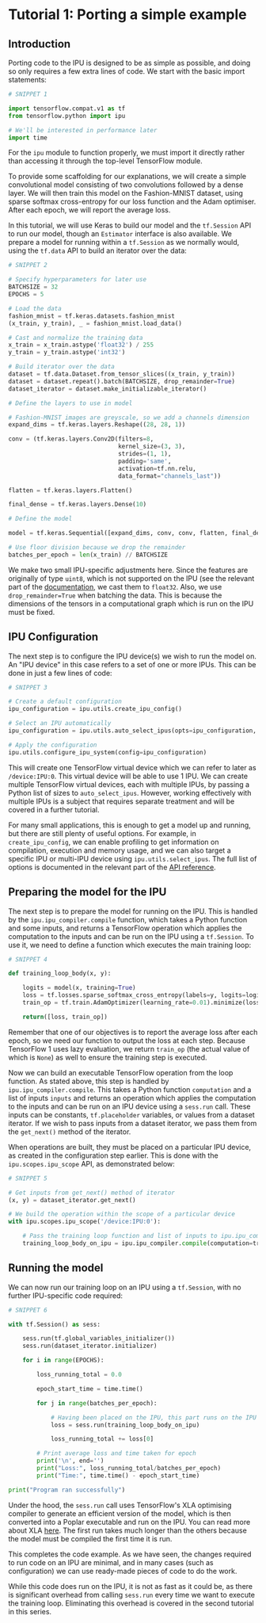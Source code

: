 # Tutorial 1: Porting a simple example

## Introduction

Porting code to the IPU is designed to be as simple as possible, and doing so only requires a few extra lines of code. We start with the basic import statements:

```python
# SNIPPET 1

import tensorflow.compat.v1 as tf
from tensorflow.python import ipu

# We'll be interested in performance later
import time
```

For the `ipu` module to function properly, we must import it directly rather than accessing it through the top-level TensorFlow module.

To provide some scaffolding for our explanations, we will create a simple convolutional model consisting of two convolutions followed by a dense layer. We will then train this model on the Fashion-MNIST dataset, using sparse softmax cross-entropy for our loss function and the Adam optimiser. After each epoch, we will report the average loss.

In this tutorial, we will use Keras to build our model and the `tf.Session` API to run our model, though an `Estimator` interface is also available.  We prepare a model for running within a `tf.Session` as we normally would, using the `tf.data` API to build an iterator over the data:


```python
# SNIPPET 2

# Specify hyperparameters for later use
BATCHSIZE = 32
EPOCHS = 5

# Load the data
fashion_mnist = tf.keras.datasets.fashion_mnist
(x_train, y_train), _ = fashion_mnist.load_data()

# Cast and normalize the training data
x_train = x_train.astype('float32') / 255
y_train = y_train.astype('int32')

# Build iterator over the data
dataset = tf.data.Dataset.from_tensor_slices((x_train, y_train))
dataset = dataset.repeat().batch(BATCHSIZE, drop_remainder=True)
dataset_iterator = dataset.make_initializable_iterator()

# Define the layers to use in model

# Fashion-MNIST images are greyscale, so we add a channels dimension
expand_dims = tf.keras.layers.Reshape((28, 28, 1))

conv = (tf.keras.layers.Conv2D(filters=8,
                               kernel_size=(3, 3),
                               strides=(1, 1),
                               padding='same',
                               activation=tf.nn.relu,
                               data_format="channels_last"))

flatten = tf.keras.layers.Flatten()

final_dense = tf.keras.layers.Dense(10)

# Define the model

model = tf.keras.Sequential([expand_dims, conv, conv, flatten, final_dense])

# Use floor division because we drop the remainder
batches_per_epoch = len(x_train) // BATCHSIZE
```

We make two small IPU-specific adjustments here. Since the features are originally of type `uint8`, which is not supported on the IPU (see the relevant part of the [documentation](https://docs.graphcore.ai/projects/tensorflow1-user-guide/en/latest/device_selection.html#supported-types), we cast them to `float32`. Also, we use `drop_remainder=True` when batching the data. This is because the dimensions of the tensors in a computational graph which is run on the IPU must be fixed.

## IPU Configuration

The next step is to configure the IPU device(s) we wish to run the model on. An "IPU device" in this case refers to a set of one or more IPUs. This can be done in just a few lines of code:

```python
# SNIPPET 3

# Create a default configuration
ipu_configuration = ipu.utils.create_ipu_config()

# Select an IPU automatically
ipu_configuration = ipu.utils.auto_select_ipus(opts=ipu_configuration, num_ipus=1)

# Apply the configuration
ipu.utils.configure_ipu_system(config=ipu_configuration)
```

This will create one TensorFlow virtual device which we can refer to later as `/device:IPU:0`. This virtual device will be able to use 1 IPU. We can create multiple TensorFlow virtual devices, each with multiple IPUs, by passing a Python list of sizes to `auto_select_ipus`. However, working effectively with multiple IPUs is a subject that requires separate treatment and will be covered in a further tutorial.

For many small applications, this is enough to get a model up and running, but there are still plenty of useful options. For example, in `create_ipu_config`, we can enable profiling to get information on compilation, execution and memory usage, and we can also target a specific IPU or multi-IPU device using `ipu.utils.select_ipus`. The full list of options is documented in the relevant part of the [API reference](https://docs.graphcore.ai/projects/tensorflow1-user-guide/en/latest/api.html#tensorflow.python.ipu.utils.create_ipu_config).

## Preparing the model for the IPU

The next step is to prepare the model for running on the IPU. This is handled by the `ipu.ipu_compiler.compile` function, which takes a Python function and some inputs, and returns a TensorFlow operation which applies the computation to the inputs and can be run on the IPU using a `tf.Session`. To use it, we need to define a function which executes the main training loop:

```python
# SNIPPET 4

def training_loop_body(x, y):

    logits = model(x, training=True)
    loss = tf.losses.sparse_softmax_cross_entropy(labels=y, logits=logits)
    train_op = tf.train.AdamOptimizer(learning_rate=0.01).minimize(loss=loss)

    return([loss, train_op])
```

Remember that one of our objectives is to report the average loss after each epoch, so we need our function to output the loss at each step. Because TensorFlow 1 uses lazy evaluation, we return `train_op` (the actual value of which is `None`) as well to ensure the training step is executed.

Now we can build an executable TensorFlow operation from the loop function. As stated above, this step is handled by `ipu.ipu_compiler.compile`. This takes a Python function `computation` and a list of inputs `inputs` and returns an operation which applies the computation to the inputs and can be run on an IPU device using a `sess.run` call. These inputs can be constants, `tf.placeholder` variables, or values from a dataset iterator. If we wish to pass inputs from a dataset iterator, we pass them from the `get_next()` method of the iterator.

When operations are built, they must be placed on a particular IPU device, as created in the configuration step earlier. This is done with the `ipu.scopes.ipu_scope` API, as demonstrated below:


```python
# SNIPPET 5

# Get inputs from get_next() method of iterator
(x, y) = dataset_iterator.get_next()

# We build the operation within the scope of a particular device
with ipu.scopes.ipu_scope('/device:IPU:0'):

    # Pass the training loop function and list of inputs to ipu.ipu_compiler.compile
    training_loop_body_on_ipu = ipu.ipu_compiler.compile(computation=training_loop_body, inputs=[x, y])
```

## Running the model

We can now run our training loop on an IPU using a `tf.Session`, with no further IPU-specific code required:


```python
# SNIPPET 6

with tf.Session() as sess:

    sess.run(tf.global_variables_initializer())
    sess.run(dataset_iterator.initializer)

    for i in range(EPOCHS):

        loss_running_total = 0.0

        epoch_start_time = time.time()

        for j in range(batches_per_epoch):

            # Having been placed on the IPU, this part runs on the IPU
            loss = sess.run(training_loop_body_on_ipu)

            loss_running_total += loss[0]

        # Print average loss and time taken for epoch
        print('\n', end='')
        print("Loss:", loss_running_total/batches_per_epoch)
        print("Time:", time.time() - epoch_start_time)

print("Program ran successfully")
```

Under the hood, the `sess.run` call uses TensorFlow's XLA optimising compiler to generate an efficient version of the model, which is then converted into a Poplar executable and run on the IPU. You can read more about XLA [here](https://www.tensorflow.org/xla). The first run takes much longer than the others because the model must be compiled the first time it is run.

This completes the code example. As we have seen, the changes required to run code on an IPU are minimal, and in many cases (such as configuration) we can use ready-made pieces of code to do the work.

While this code does run on the IPU, it is not as fast as it could be, as there is significant overhead from calling `sess.run` every time we want to execute the training loop. Eliminating this overhead is covered in the second tutorial in this series.

